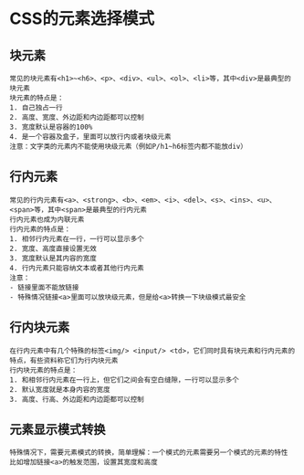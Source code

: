 # CSS的元素选择模式
## 块元素
    常见的块元素有<h1>~<h6>、<p>、<div>、<ul>、<ol>、<li>等，其中<div>是最典型的块元素
    块元素的特点是：
    1. 自己独占一行
    2. 高度、宽度、外边距和内边距都可以控制
    3. 宽度默认是容器的100%
    4. 是一个容器及盒子，里面可以放行内或者块级元素
    注意：文字类的元素内不能使用块级元素（例如P/h1~h6标签内都不能放div）
## 行内元素
    常见的行内元素有<a>、<strong>、<b>、<em>、<i>、<del>、<s>、<ins>、<u>、<span>等，其中<span>是最典型的行内元素
    行内元素也成为内联元素
    行内元素的特点是：
    1. 相邻行内元素在一行，一行可以显示多个
    2. 宽度、高度直接设置无效
    3. 宽度默认是其内容的宽度
    4. 行内元素只能容纳文本或者其他行内元素
    注意：
    - 链接里面不能放链接
    - 特殊情况链接<a>里面可以放块级元素，但是给<a>转换一下块级模式最安全
## 行内块元素
    在行内元素中有几个特殊的标签<img/> <input/> <td>，它们同时具有块元素和行内元素的特点，有些资料称它们为行内块元素
    行内块元素的特点是：
    1. 和相邻行内元素在一行上，但它们之间会有空白缝隙，一行可以显示多个
    2. 默认宽度就是本身内容的宽度
    3. 高度、行高、外边距和内边距都可以控制
## 元素显示模式转换
    特殊情况下，需要元素模式的转换，简单理解：一个模式的元素需要另一个模式的元素的特性
    比如增加链接<a>的触发范围，设置其宽度和高度